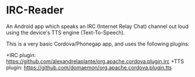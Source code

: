 IRC-Reader
==========

An Android app which speaks an IRC (Internet Relay Chat) channel out loud using the device's TTS engine (Text-To-Speech).

This is a very basic Cordova/Phonegap app, and uses the following plugins:

+IRC plugin: https://github.com/alexandrelaplante/org.apache.cordova.plugin.irc
+TTS plugin: https://github.com/domaemon/org.apache.cordova.plugin.tts